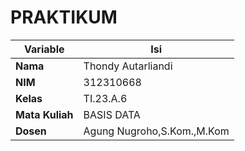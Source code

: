 # PRAKTIKUM

| Variable | Isi |
| -------- | --- |
| **Nama** | Thondy Autarliandi |
| **NIM** |  312310668 |
| **Kelas** | TI.23.A.6 |
| **Mata Kuliah** | BASIS DATA |
| **Dosen** | Agung Nugroho,S.Kom.,M.Kom |
